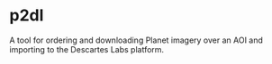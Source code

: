 # p2dl

A tool for ordering and downloading Planet imagery over an AOI and importing to the Descartes Labs platform.
